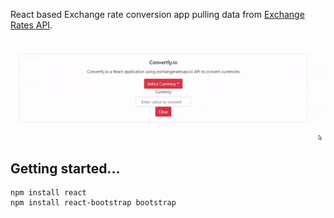 React based Exchange rate conversion app pulling data from [Exchange Rates API](https://exchangeratesapi.io/).


![Exchangely.io](convert-currency.gif)
## Getting started... 

```
npm install react
npm install react-bootstrap bootstrap
```
